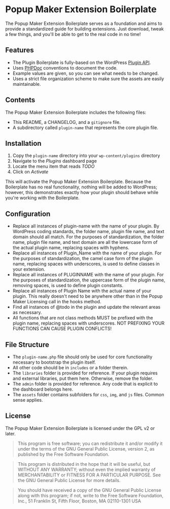 # Popup Maker Extension Boilerplate

The Popup Maker Extension Boilerplate serves as a foundation and aims to provide a standardized guide for building extensions. Just download, tweak a few things, and you'll be able to get to the real code in no time!

## Features

* The Plugin Boilerplate is fully-based on the WordPress [Plugin API](http://codex.wordpress.org/Plugin_API).
* Uses [PHPDoc](http://en.wikipedia.org/wiki/PHPDoc) conventions to document the code.
* Example values are given, so you can see what needs to be changed.
* Uses a strict file organization scheme to make sure the assets are easily maintainable.

## Contents

The Popup Maker Extension Boilerplate includes the following files:

* This README, a CHANGELOG, and a `gitignore` file.
* A subdirectory called `plugin-name` that represents the core plugin file.

## Installation

1. Copy the `plugin-name` directory into your `wp-content/plugins` directory
2. Navigate to the *Plugins* dashboard page
3. Locate the menu item that reads *TODO*
4. Click on *Activate*

This will activate the Popup Maker Extension Boilerplate. Because the Boilerplate has no real functionality, nothing will be added to WordPress; however, this demonstrates exactly how your plugin should behave while you're working with the Boilerplate.

## Configuration

 * Replace all instances of plugin-name with the name of your plugin. By WordPress coding standards, the folder name, plugin file name, and text domain should all match. For the purposes of standardization, the folder name, plugin file name, and text domain are all the lowercase form of the actual plugin name, replacing spaces with hyphens.
 * Replace all instances of Plugin_Name with the name of your plugin. For the purposes of standardization, the camel case form of the plugin name, replacing spaces with underscores, is used to define classes in your extension.
 * Replace all instances of PLUGINNAME with the name of your plugin. For the purposes of standardization, the uppercase form of the plugin name, removing spaces, is used to define plugin constants.
 * Replace all instances of Plugin Name with the actual name of your plugin. This really doesn't need to be anywhere other than in the Popup Maker Licensing call in the hooks method.
 * Find all instances of @todo in the plugin and update the relevant areas as necessary.
 * All functions that are not class methods MUST be prefixed with the plugin name, replacing spaces with underscores. NOT PREFIXING YOUR FUNCTIONS CAN CAUSE PLUGIN CONFLICTS!

## File Structure

 * The `plugin-name.php` file should only be used for core functionality necessary to bootstrap the plugin itself.
 * All other code should be in `includes` or a folder therein.
 * The `libraries` folder is provided for reference. If your plugin requires and external libraries, put them here. Otherwise, remove the folder.
 * The `admin` folder is provided for reference. Any code that is explicit to the dashboard belongs here.
 * The `assets` folder contains subfolders for `css`, `img`, and `js` files. Common sense applies.

## License

The Popup Maker Extension Boilerplate is licensed under the GPL v2 or later.

> This program is free software; you can redistribute it and/or modify
it under the terms of the GNU General Public License, version 2, as
published by the Free Software Foundation.

> This program is distributed in the hope that it will be useful,
but WITHOUT ANY WARRANTY; without even the implied warranty of
MERCHANTABILITY or FITNESS FOR A PARTICULAR PURPOSE.  See the
GNU General Public License for more details.

> You should have received a copy of the GNU General Public License
along with this program; if not, write to the Free Software
Foundation, Inc., 51 Franklin St, Fifth Floor, Boston, MA  02110-1301  USA
